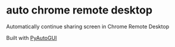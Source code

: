 # auto chrome remote desktop
Automatically continue sharing screen in Chrome Remote Desktop

Built with [PyAutoGUI](https://github.com/asweigart/pyautogui/)